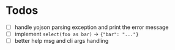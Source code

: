 # Todos 
- [ ] handle yojson parsing exception and print the error message
- [ ] implement `select(foo as bar)` -> `{"bar": "..."}`
- [ ] better help msg and cli args handling
